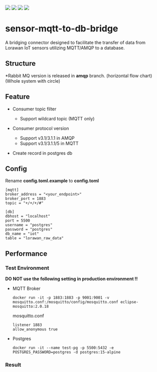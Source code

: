 ![](https://img.shields.io/badge/python-%203.11%20-blue) ![](https://img.shields.io/badge/paho_mqtt-1.6.1-blue) ![](https://img.shields.io/badge/pika-1.3.2-blue) ![](https://img.shields.io/badge/confluent_kafka-2.3.0-blue)
# sensor-mqtt-to-db-bridge
A bridging connector designed to facilitate the transfer of data from Lorawan IoT sensors utilizing MQTT/AMQP to a database.


## Structure

*Rabbit MQ version is released in **amqp** branch.
(horizontal flow chart)
(Whole system with circle)

## Feature

-   Consumer topic filter
	+ Support wildcard topic (MQTT only)

-   Consumer protocol version
    + Support v3.1/3.1.1 in AMQP
    + Support v3.1/3.1.1/5 in MQTT

-   Create record in postgres db


## Config
Rename **config.toml.example** to **config.toml**
```
[mqtt]
broker_address = "<your_endpoint>"
broker_port = 1883
topic = "+/+/+/#"

[db]
dbhost = "localhost"
port = 5500
username = "postgres"
password = "postgres"
db_name = "iot"
table = "lorawan_raw_data"
```


## Performance
### Test Environment
**DO NOT use the following setting in production environment !!**
- MQTT Broker
    ```
    docker run -it -p 1883:1883 -p 9001:9001 -v mosquitto.conf:/mosquitto/config/mosquitto.conf eclipse-mosquitto:2.0.18
    ```
    mosquitto.conf
    ```
    listener 1883
    allow_anonymous true
    ```

- Postgres
    ```
    docker run -it --name test-pg -p 5500:5432 -e POSTGRES_PASSWORD=postgres -d postgres:15-alpine
    ```
    
### Result



